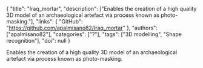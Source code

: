 {
  "title": "Iraq_mortar",
  "description": ["Enables the creation of a high quality 3D model of an archaeological artefact via process known as photo-masking."],
  "links": {
    "GitHub": "https://github.com/apalmisano82/Iraq_mortar"
  },
  "authors": ["apalmisano82"],
  "categories": ["?"],
  "tags": ["3D modelling", "Shape recognition"],
  "doi": null
}

<!-- Generated by csv2md.R – do not edit by hand -->

Enables the creation of a high quality 3D model of an archaeological artefact via process known as photo-masking.